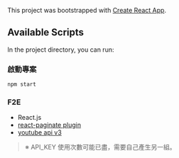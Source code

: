 This project was bootstrapped with [Create React App](https://github.com/facebook/create-react-app).

## Available Scripts

In the project directory, you can run:

### 啟動專案

`npm start`

### F2E

- React.js
- [react-paginate plugin](https://github.com/AdeleD/react-paginate)
- [youtube api v3](https://developers.google.com/youtube/v3/docs/search/list)

> ※ API_KEY 使用次數可能已盡，需要自己產生另一組。
